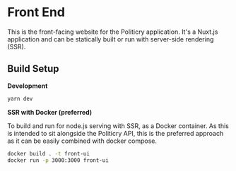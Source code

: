 # Front End
This is the front-facing website for the Politicry application. It's a Nuxt.js application and can be statically built or run with server-side rendering (SSR).

## Build Setup

**Development**
```bash
yarn dev
```

**SSR with Docker (preferred)**

To build and run for node.js serving with SSR, as a Docker container. As this is intended to sit alongside the Politicry API, this is the preferred approach as it can be easily combined with docker compose.

```bash
docker build . -t front-ui
docker run -p 3000:3000 front-ui
```
